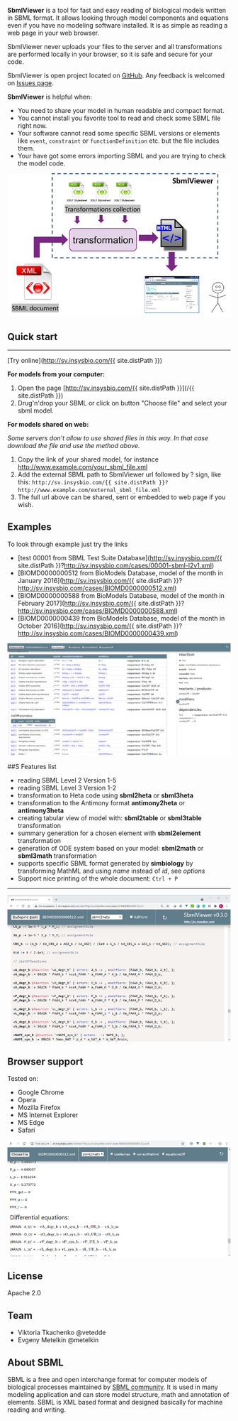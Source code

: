 
**SbmlViewer** is a tool for fast and easy reading of biological models written in SBML format. It allows looking through model components and equations even if you have no modeling software installed. It is as simple as reading a web page in your web browser.

SbmlViewer never uploads your files to the server and all transformations are performed locally in your browser, so it is safe and secure for your code.

SbmlViewer is open project located on [GitHub](https://github.com/insysbio/SbmlViewer). Any feedback is welcomed on [Issues page](https://github.com/insysbio/SbmlViewer/issues).

**SbmlViewer** is helpful when:

* You need to share your model in human readable and compact format.
* You cannot install you favorite tool to read and check some SBML file right now.
* Your software cannot read some specific SBML versions or elements like <code>event</code>, <code>constraint</code> or <code>functionDefinition</code> etc. but the file includes them.
* Your have got some errors importing SBML and you are trying to check the model code.

![architec](/assets/img/architec_800.png)

## Quick start
<hr/>

[Try online](http://sv.insysbio.com/{{ site.distPath }})

**For models from your computer:**

1. Open the page [http://sv.insysbio.com/{{ site.distPath }}](/{{ site.distPath }})
2. Drug'n'drop your SBML or click on button "Choose file" and select your sbml model.

**For models shared on web:**

*Some servers don't allow to use shared files in this way. In that case download the file and use the method above.*

1. Copy the link of your shared model, for instance http://www.example.com/your_sbml_file.xml
2. Add the external SBML path to SbmlViewer url followed by ? sign, like this:
 `http://sv.insysbio.com/{{ site.distPath }}?http://www.example.com/external_sbml_file.xml`
3. The full url above can be shared, sent or embedded to web page if you wish.

## Examples
To look through example just try the links
* [test 00001 from SBML Test Suite Database](http://sv.insysbio.com/{{ site.distPath }}?http://sv.insysbio.com/cases/00001-sbml-l2v1.xml)
* [BIOMD0000000512 from BioModels Database, model of the month in January 2016](http://sv.insysbio.com/{{ site.distPath }}?http://sv.insysbio.com/cases/BIOMD0000000512.xml)
* [BIOMD0000000588 from BioModels Database, model of the month in February 2017](http://sv.insysbio.com/{{ site.distPath }}?http://sv.insysbio.com/cases/BIOMD0000000588.xml)
* [BIOMD0000000439 from BioModels Database, model of the month in October 2016](http://sv.insysbio.com/{{ site.distPath }}?http://sv.insysbio.com/cases/BIOMD0000000439.xml)

![sv scren 1](/assets/img/sv_screen1.png)

##S Features list

- reading SBML Level 2 Version 1-5
- reading SBML Level 3 Version 1-2
- transformation to Heta code using **sbml2heta** or **sbml3heta**
- transformation to the Antimony format **antimony2heta** or **antimony3heta**
- creating tabular view of model with: **sbml2table** or
 **sbml3table** transformation
- summary generation for a chosen element with **sbml2element** transformation
- generation of ODE system based on your model: **sbml2math** or
 **sbml3math** transformation
- supports specific SBML format generated by **simbiology**
 by transforming MathML and using *name* instead of *id*, see *options*
- Support nice printing of the whole document: `Ctrl + P`

<hr/>

![sv scren 2](/assets/img/sv_screen4.png)

## Browser support
Tested on:

 * Google Chrome
 * Opera
 * Mozilla Firefox
 * MS Internet Explorer
 * MS Edge
 * Safari

![sv scren 2](/assets/img/sv_screen2.png)

## License
Apache 2.0

## Team

- Viktoria Tkachenko @vetedde
- Evgeny Metelkin @metelkin

## About SBML

SBML is a free and open interchange format for computer models of biological processes maintained by [SBML community](http://sbml.org/). It is used in many modeling application and can store model structure, math and annotation of elements. SBML is XML based format and designed basically for machine reading and writing.
